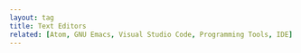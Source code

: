 ```yaml
---
layout: tag
title: Text Editors
related: [Atom, GNU Emacs, Visual Studio Code, Programming Tools, IDE]
---
```

